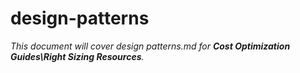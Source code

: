 # design-patterns

_This document will cover design patterns.md for **Cost Optimization Guides\Right Sizing Resources**._

